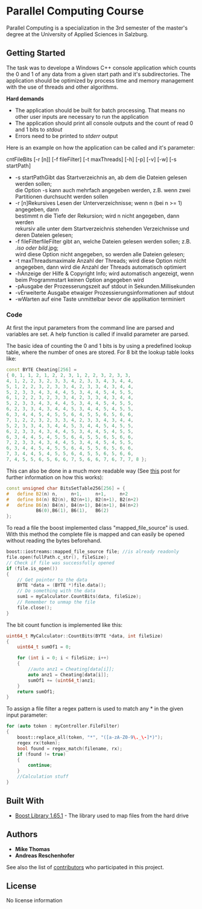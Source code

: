 # Parallel Computing Course

Parallel Computing is a specialization in the 3rd semester of the master's degree at the University of Applied Sciences in Salzburg.

## Getting Started

The task was to develope a Windows C++ console application which counts the 0 and 1 of any data from a given start path and it's subdirectories.
The application should be optimized by process time and memory management with the use of threads and other algorithms.

**Hard demands**
* The application should be built for batch processing. That means no other user inputs are necessary to run the application
* The application should print all console outputs and the count of read 0 and 1 bits to *stdout*
* Errors need to be printed to *stderr* output

Here is an example on how the application can be called and it's parameter:

cntFileBits [-r [n]] [-f fileFilter] [-t maxThreads] [-h] [-p] [-v] [-w] [-s startPath]

* -s startPath<t />Gibt das Startverzeichnis an, ab dem die Dateien gelesen werden sollen;<br />
<t /><t /><t /><t />die Option -s kann auch mehrfach angegeben werden, z.B. wenn zwei Partitionen durchsucht werden sollen<br />
* -r [n]<t /><t />Rekursives Lesen der Unterverzeichnisse; wenn n (bei n >= 1) angegeben, dann<br />
<t /><t /><t /><t />bestimmt n die Tiefe der Rekursion; wird n nicht angegeben, dann werden<br />
<t /><t /><t /><t />rekursiv alle unter dem Startverzeichnis stehenden Verzeichnisse und deren Dateien gelesen;<br />
* -f fileFilter<t />fileFilter gibt an, welche Dateien gelesen werden sollen; z.B. *.iso oder bild*.jpg;<br />
<t /><t /><t /><t />wird diese Option nicht angegeben, so werden alle Dateien gelesen;<br />
* -t maxThreads<t />maximale Anzahl der Threads; wird diese Option nicht angegeben, dann wird die Anzahl der Threads automatisch optimiert<br />
* -h<t /><t /><t />Anzeige der Hilfe & Copyright Info; wird automatisch angezeigt, wenn beim Programmstart keinen Option angegeben wird<br />
* -p<t /><t /><t />Ausgabe der Prozesserungszeit auf stdout in Sekunden.Millisekunden<br />
* -v<t /><t /><t />Erweiterte Ausgabe etwaiger Prozessierungsinformationen auf stdout<br />
* -w<t /><t /><t />Warten auf eine Taste unmittelbar bevor die applikation terminiert<br />

### Code

At first the input parameters from the command line are parsed and variables are set.
A help function is called if invalid parameter are parsed.

The basic idea of counting the 0 and 1 bits is by using a predefined lookup table, where the number of ones are stored. For 8 bit the lookup table looks like:
```cpp
const BYTE Cheating[256] = 
{ 0, 1, 1, 2, 1, 2, 2, 3, 1, 2, 2, 3, 2, 3, 3,
4, 1, 2, 2, 3, 2, 3, 3, 4, 2, 3, 3, 4, 3, 4, 4, 
5, 1, 2, 2, 3, 2, 3, 3, 4, 2, 3, 3, 4, 3, 4, 4, 
5, 2, 3, 3, 4, 3, 4, 4, 5, 3, 4, 4, 5, 4, 5, 5, 
6, 1, 2, 2, 3, 2, 3, 3, 4, 2, 3, 3, 4, 3, 4, 4, 
5, 2, 3, 3, 4, 3, 4, 4, 5, 3, 4, 4, 5, 4, 5, 5, 
6, 2, 3, 3, 4, 3, 4, 4, 5, 3, 4, 4, 5, 4, 5, 5, 
6, 3, 4, 4, 5, 4, 5, 5, 6, 4, 5, 5, 6, 5, 6, 6, 
7, 1, 2, 2, 3, 2, 3, 3, 4, 2, 3, 3, 4, 3, 4, 4, 
5, 2, 3, 3, 4, 3, 4, 4, 5, 3, 4, 4, 5, 4, 5, 5, 
6, 2, 3, 3, 4, 3, 4, 4, 5, 3, 4, 4, 5, 4, 5, 5, 
6, 3, 4, 4, 5, 4, 5, 5, 6, 4, 5, 5, 6, 5, 6, 6, 
7, 2, 3, 3, 4, 3, 4, 4, 5, 3, 4, 4, 5, 4, 5, 5, 
6, 3, 4, 4, 5, 4, 5, 5, 6, 4, 5, 5, 6, 5, 6, 6, 
7, 3, 4, 4, 5, 4, 5, 5, 6, 4, 5, 5, 6, 5, 6, 6, 
7, 4, 5, 5, 6, 5, 6, 6, 7, 5, 6, 6, 7, 6, 7, 7, 8 };
```

This can also be done in a much more readable way (See [this](https://stackoverflow.com/questions/41104560/how-to-generate-16-bit-lookup-table-for-counting-set-bits) post for further information on how this works):

```cpp
const unsigned char BitsSetTable256[256] = {
#   define B2(n) n,     n+1,     n+1,     n+2
#   define B4(n) B2(n), B2(n+1), B2(n+1), B2(n+2)
#   define B6(n) B4(n), B4(n+1), B4(n+1), B4(n+2)
           B6(0),B6(1), B6(1),   B6(2)
};
```

To read a file the boost implemented class "mapped_file_source" is used. With this method the complete file is mapped and can easily be opened without reading the bytes beforehand.
```cpp
boost::iostreams::mapped_file_source file; //is already readonly
file.open(fullPath.c_str(), fileSize);
// Check if file was successfully opened
if (file.is_open())
{
    // Get pointer to the data
    BYTE *data = (BYTE *)file.data();
    // Do something with the data
    sum1 = myCalculator.CountBits(data, fileSize);
    // Remember to unmap the file
    file.close();
}
```

The bit count function is implemented like this:
```cpp
uint64_t MyCalculator::CountBits(BYTE *data, int fileSize)
{
    uint64_t sumOf1 = 0;

    for (int i = 0; i < fileSize; i++)
    {
        //auto anz1 = Cheating[data[i]];
        auto anz1 = Cheating[data[i]];
        sumOf1 += (uint64_t)anz1;
    }
    return sumOf1;
}
```

To assign a file filter a regex pattern is used to match any * in the given input parameter:
```cpp
for (auto token : myController.FileFilter)
{
    boost::replace_all(token, "*", "([a-zA-Z0-9\._\-]*)");
    regex rx(token);
    bool found = regex_match(filename, rx);
    if (found != true)
    {
        continue;
    }
    //Calculation stuff
}
```

## Built With

* [Boost Library 1.65.1](http://www.boost.org/users/history/version_1_65_1.html) - The library used to map files from the hard drive

## Authors

* **Mike Thomas**
* **Andreas Reschenhofer**

See also the list of [contributors](https://github.com/your/project/contributors) who participated in this project.

## License

No license information
